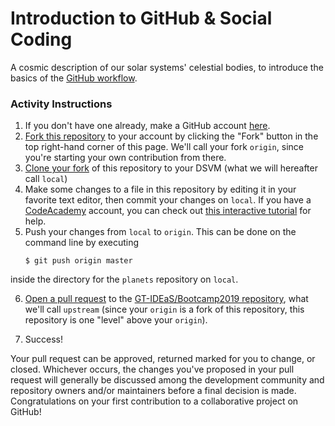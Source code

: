Introduction to GitHub & Social Coding
======================================
A cosmic description of our solar systems' celestial bodies,
to introduce the basics of the [GitHub
workflow](https://guides.github.com/introduction/flow/).

### Activity Instructions

1. If you don't have one already, make a GitHub account
[here](https://github.com/join?source=experiment-header-dropdowns-home).
2. [Fork this repository](https://guides.github.com/activities/forking/#fork)
to your account by clicking the "Fork" button in the top right-hand corner of
this page. We'll call your fork `origin`, since you're starting your own contribution
from there.
3. [Clone your fork](https://guides.github.com/activities/forking/#clone) of this
repository to your DSVM (what we will hereafter call `local`)
4. Make some changes to a file in this repository by editing it in your 
favorite text editor, then commit your changes on `local`.  If you
have a [CodeAcademy](https://www.codecademy.com/learn) account, you can check out
[this interactive tutorial](https://www.codecademy.com/learn/learn-git) for help.
5. Push your changes from `local` to `origin`.  This can be done on the command line by executing
    ```
    $ git push origin master
    ```
inside the directory for the `planets` repository on `local`.

 6. [Open a pull request](https://guides.github.com/activities/forking/#making-a-pull-request)
 to the [GT-IDEaS/Bootcamp2019 repository](https://github.com/GT-IDEaS/planets), what
 we'll call `upstream` (since your `origin` is a fork of this repository, this
 repository is one "level" above your `origin`).
 
 7. Success!

 Your pull request can be approved, returned marked for you to change, or
 closed.  Whichever occurs, the changes you've proposed in your pull request
 will generally be discussed among the development community and repository
 owners and/or maintainers before a final decision is made. Congratulations on
 your first contribution to a collaborative project on GitHub!
